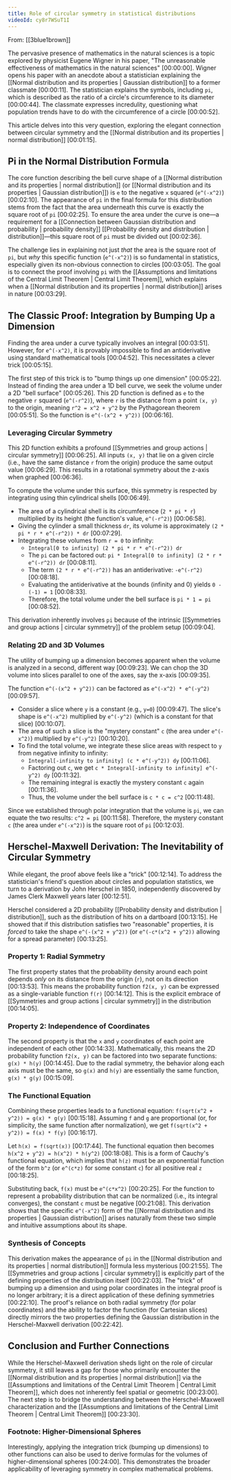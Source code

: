 ```yaml
---
title: Role of circular symmetry in statistical distributions
videoId: cy8r7WSuT1I
---
```


From: [[3blue1brown]] <br/> 

The pervasive presence of mathematics in the natural sciences is a topic explored by physicist Eugene Wigner in his paper, "The unreasonable effectiveness of mathematics in the natural sciences" <a class="yt-timestamp" data-t="00:00:00">[00:00:00]</a>. Wigner opens his paper with an anecdote about a statistician explaining the [[Normal distribution and its properties | Gaussian distribution]] to a former classmate <a class="yt-timestamp" data-t="00:00:11">[00:00:11]</a>. The statistician explains the symbols, including `pi`, which is described as the ratio of a circle's circumference to its diameter <a class="yt-timestamp" data-t="00:00:44">[00:00:44]</a>. The classmate expresses incredulity, questioning what population trends have to do with the circumference of a circle <a class="yt-timestamp" data-t="00:00:52">[00:00:52]</a>.

This article delves into this very question, exploring the elegant connection between circular symmetry and the [[Normal distribution and its properties | normal distribution]] <a class="yt-timestamp" data-t="00:01:15">[00:01:15]</a>.

## Pi in the Normal Distribution Formula

The core function describing the bell curve shape of a [[Normal distribution and its properties | normal distribution]] (or [[Normal distribution and its properties | Gaussian distribution]]) is `e` to the negative `x` squared (`e^(-x^2)`) <a class="yt-timestamp" data-t="00:02:10">[00:02:10]</a>. The appearance of `pi` in the final formula for this distribution stems from the fact that the area underneath this curve is exactly the square root of `pi` <a class="yt-timestamp" data-t="00:02:25">[00:02:25]</a>. To ensure the area under the curve is one—a requirement for a [[Connection between Gaussian distribution and probability | probability density]] [[Probability density and distribution | distribution]]—this square root of `pi` must be divided out <a class="yt-timestamp" data-t="00:02:36">[00:02:36]</a>.

The challenge lies in explaining not just *that* the area is the square root of `pi`, but *why* this specific function (`e^(-x^2)`) is so fundamental in statistics, especially given its non-obvious connection to circles <a class="yt-timestamp" data-t="00:03:05">[00:03:05]</a>. The goal is to connect the proof involving `pi` with the [[Assumptions and limitations of the Central Limit Theorem | Central Limit Theorem]], which explains when a [[Normal distribution and its properties | normal distribution]] arises in nature <a class="yt-timestamp" data-t="00:03:29">[00:03:29]</a>.

## The Classic Proof: Integration by Bumping Up a Dimension

Finding the area under a curve typically involves an integral <a class="yt-timestamp" data-t="00:03:51">[00:03:51]</a>. However, for `e^(-x^2)`, it is provably impossible to find an antiderivative using standard mathematical tools <a class="yt-timestamp" data-t="00:04:52">[00:04:52]</a>. This necessitates a clever trick <a class="yt-timestamp" data-t="00:05:15">[00:05:15]</a>.

The first step of this trick is to "bump things up one dimension" <a class="yt-timestamp" data-t="00:05:22">[00:05:22]</a>. Instead of finding the area under a 1D bell curve, we seek the volume under a 2D "bell surface" <a class="yt-timestamp" data-t="00:05:26">[00:05:26]</a>. This 2D function is defined as `e` to the negative `r` squared (`e^(-r^2)`), where `r` is the distance from a point `(x, y)` to the origin, meaning `r^2 = x^2 + y^2` by the Pythagorean theorem <a class="yt-timestamp" data-t="00:05:51">[00:05:51]</a>. So the function is `e^(-(x^2 + y^2))` <a class="yt-timestamp" data-t="00:06:16">[00:06:16]</a>.

### Leveraging Circular Symmetry

This 2D function exhibits a profound [[Symmetries and group actions | circular symmetry]] <a class="yt-timestamp" data-t="00:06:25">[00:06:25]</a>. All inputs `(x, y)` that lie on a given circle (i.e., have the same distance `r` from the origin) produce the same output value <a class="yt-timestamp" data-t="00:06:29">[00:06:29]</a>. This results in a rotational symmetry about the z-axis when graphed <a class="yt-timestamp" data-t="00:06:36">[00:06:36]</a>.

To compute the volume under this surface, this symmetry is respected by integrating using thin cylindrical shells <a class="yt-timestamp" data-t="00:06:49">[00:06:49]</a>.
*   The area of a cylindrical shell is its circumference (`2 * pi * r`) multiplied by its height (the function's value, `e^(-r^2)`) <a class="yt-timestamp" data-t="00:06:58">[00:06:58]</a>.
*   Giving the cylinder a small thickness `dr`, its volume is approximately `(2 * pi * r * e^(-r^2)) * dr` <a class="yt-timestamp" data-t="00:07:29">[00:07:29]</a>.
*   Integrating these volumes from `r = 0` to infinity:
    *   `Integral[0 to infinity] (2 * pi * r * e^(-r^2)) dr`
    *   The `pi` can be factored out: `pi * Integral[0 to infinity] (2 * r * e^(-r^2)) dr` <a class="yt-timestamp" data-t="00:08:11">[00:08:11]</a>.
    *   The term `(2 * r * e^(-r^2))` has an antiderivative: `-e^(-r^2)` <a class="yt-timestamp" data-t="00:08:18">[00:08:18]</a>.
    *   Evaluating the antiderivative at the bounds (infinity and 0) yields `0 - (-1) = 1` <a class="yt-timestamp" data-t="00:08:33">[00:08:33]</a>.
    *   Therefore, the total volume under the bell surface is `pi * 1 = pi` <a class="yt-timestamp" data-t="00:08:52">[00:08:52]</a>.

This derivation inherently involves `pi` because of the intrinsic [[Symmetries and group actions | circular symmetry]] of the problem setup <a class="yt-timestamp" data-t="00:09:04">[00:09:04]</a>.

### Relating 2D and 3D Volumes

The utility of bumping up a dimension becomes apparent when the volume is analyzed in a second, different way <a class="yt-timestamp" data-t="00:09:23">[00:09:23]</a>. We can chop the 3D volume into slices parallel to one of the axes, say the x-axis <a class="yt-timestamp" data-t="00:09:35">[00:09:35]</a>.

The function `e^(-(x^2 + y^2))` can be factored as `e^(-x^2) * e^(-y^2)` <a class="yt-timestamp" data-t="00:09:57">[00:09:57]</a>.
*   Consider a slice where `y` is a constant (e.g., `y=0`) <a class="yt-timestamp" data-t="00:09:47">[00:09:47]</a>. The slice's shape is `e^(-x^2)` multiplied by `e^(-y^2)` (which is a constant for that slice) <a class="yt-timestamp" data-t="00:10:07">[00:10:07]</a>.
*   The area of such a slice is the "mystery constant" `c` (the area under `e^(-x^2)`) multiplied by `e^(-y^2)` <a class="yt-timestamp" data-t="00:10:20">[00:10:20]</a>.
*   To find the total volume, we integrate these slice areas with respect to `y` from negative infinity to infinity:
    *   `Integral[-infinity to infinity] (c * e^(-y^2)) dy` <a class="yt-timestamp" data-t="00:11:06">[00:11:06]</a>.
    *   Factoring out `c`, we get `c * Integral[-infinity to infinity] e^(-y^2) dy` <a class="yt-timestamp" data-t="00:11:32">[00:11:32]</a>.
    *   The remaining integral is exactly the mystery constant `c` again <a class="yt-timestamp" data-t="00:11:36">[00:11:36]</a>.
    *   Thus, the volume under the bell surface is `c * c = c^2` <a class="yt-timestamp" data-t="00:11:48">[00:11:48]</a>.

Since we established through polar integration that the volume is `pi`, we can equate the two results: `c^2 = pi` <a class="yt-timestamp" data-t="00:11:58">[00:11:58]</a>. Therefore, the mystery constant `c` (the area under `e^(-x^2)`) is the square root of `pi` <a class="yt-timestamp" data-t="00:12:03">[00:12:03]</a>.

## Herschel-Maxwell Derivation: The Inevitability of Circular Symmetry

While elegant, the proof above feels like a "trick" <a class="yt-timestamp" data-t="00:12:14">[00:12:14]</a>. To address the statistician's friend's question about circles and population statistics, we turn to a derivation by John Herschel in 1850, independently discovered by James Clerk Maxwell years later <a class="yt-timestamp" data-t="00:12:51">[00:12:51]</a>.

Herschel considered a 2D probability [[Probability density and distribution | distribution]], such as the distribution of hits on a dartboard <a class="yt-timestamp" data-t="00:13:15">[00:13:15]</a>. He showed that if this distribution satisfies two "reasonable" properties, it is *forced* to take the shape `e^(-(x^2 + y^2))` (or `e^(-c*(x^2 + y^2))` allowing for a spread parameter) <a class="yt-timestamp" data-t="00:13:25">[00:13:25]</a>.

### Property 1: Radial Symmetry

The first property states that the probability density around each point depends *only* on its distance from the origin (`r`), not on its direction <a class="yt-timestamp" data-t="00:13:53">[00:13:53]</a>. This means the probability function `f2(x, y)` can be expressed as a single-variable function `f(r)` <a class="yt-timestamp" data-t="00:14:12">[00:14:12]</a>. This is the explicit embrace of [[Symmetries and group actions | circular symmetry]] in the distribution <a class="yt-timestamp" data-t="00:14:05">[00:14:05]</a>.

### Property 2: Independence of Coordinates

The second property is that the `x` and `y` coordinates of each point are independent of each other <a class="yt-timestamp" data-t="00:14:33">[00:14:33]</a>. Mathematically, this means the 2D probability function `f2(x, y)` can be factored into two separate functions: `g(x) * h(y)` <a class="yt-timestamp" data-t="00:14:45">[00:14:45]</a>. Due to the radial symmetry, the behavior along each axis must be the same, so `g(x)` and `h(y)` are essentially the same function, `g(x) * g(y)` <a class="yt-timestamp" data-t="00:15:09">[00:15:09]</a>.

### The Functional Equation

Combining these properties leads to a functional equation: `f(sqrt(x^2 + y^2)) = g(x) * g(y)` <a class="yt-timestamp" data-t="00:15:18">[00:15:18]</a>. Assuming `f` and `g` are proportional (or, for simplicity, the same function after normalization), we get `f(sqrt(x^2 + y^2)) = f(x) * f(y)` <a class="yt-timestamp" data-t="00:16:17">[00:16:17]</a>.

Let `h(x) = f(sqrt(x))` <a class="yt-timestamp" data-t="00:17:44">[00:17:44]</a>. The functional equation then becomes `h(x^2 + y^2) = h(x^2) * h(y^2)` <a class="yt-timestamp" data-t="00:18:08">[00:18:08]</a>. This is a form of Cauchy's functional equation, which implies that `h(z)` must be an exponential function of the form `b^z` (or `e^(c*z)` for some constant `c`) for all positive real `z` <a class="yt-timestamp" data-t="00:18:25">[00:18:25]</a>.

Substituting back, `f(x)` must be `e^(c*x^2)` <a class="yt-timestamp" data-t="00:20:25">[00:20:25]</a>. For the function to represent a probability distribution that can be normalized (i.e., its integral converges), the constant `c` must be negative <a class="yt-timestamp" data-t="00:21:08">[00:21:08]</a>. This derivation shows that the specific `e^(-x^2)` form of the [[Normal distribution and its properties | Gaussian distribution]] arises naturally from these two simple and intuitive assumptions about its shape.

### Synthesis of Concepts

This derivation makes the appearance of `pi` in the [[Normal distribution and its properties | normal distribution]] formula less mysterious <a class="yt-timestamp" data-t="00:21:55">[00:21:55]</a>. The [[Symmetries and group actions | circular symmetry]] is explicitly part of the defining properties of the distribution itself <a class="yt-timestamp" data-t="00:22:03">[00:22:03]</a>. The "trick" of bumping up a dimension and using polar coordinates in the integral proof is no longer arbitrary; it is a direct application of these defining symmetries <a class="yt-timestamp" data-t="00:22:10">[00:22:10]</a>. The proof's reliance on both radial symmetry (for polar coordinates) and the ability to factor the function (for Cartesian slices) directly mirrors the two properties defining the Gaussian distribution in the Herschel-Maxwell derivation <a class="yt-timestamp" data-t="00:22:42">[00:22:42]</a>.

## Conclusion and Further Connections

While the Herschel-Maxwell derivation sheds light on the role of circular symmetry, it still leaves a gap for those who primarily encounter the [[Normal distribution and its properties | normal distribution]] via the [[Assumptions and limitations of the Central Limit Theorem | Central Limit Theorem]], which does not inherently feel spatial or geometric <a class="yt-timestamp" data-t="00:23:00">[00:23:00]</a>. The next step is to bridge the understanding between the Herschel-Maxwell characterization and the [[Assumptions and limitations of the Central Limit Theorem | Central Limit Theorem]] <a class="yt-timestamp" data-t="00:23:30">[00:23:30]</a>.

### Footnote: Higher-Dimensional Spheres
Interestingly, applying the integration trick (bumping up dimensions) to other functions can also be used to derive formulas for the volumes of higher-dimensional spheres <a class="yt-timestamp" data-t="00:24:00">[00:24:00]</a>. This demonstrates the broader applicability of leveraging symmetry in complex mathematical problems.